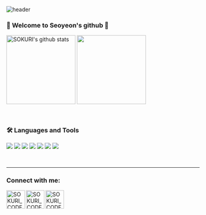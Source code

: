 ![header](https://capsule-render.vercel.app/api?type=waving&color=gradient&height=280&section=header&text=Seoyeon's&nbsp;Code&fontSize=80)


### 🎀 Welcome to Seoyeon's github 🫧

<!-- 🌱 I’m currently interested in `Java`, `Rust`
- 🥅 2022 Goals : Build my own mainnet
- ⚡ Fun fact: I love to swim and have `Life Guard` certification.-->

<div style="display: flex, height:180px">
<img align="center" style="height:180px" src="https://github-readme-stats.vercel.app/api?username=imysh578&show_icons=true&include_all_commits=true&theme=nord&hide_border=true" alt="SOKURI's github stats" />
<img align="center" style="height:180px" src="https://github-readme-stats.vercel.app/api/top-langs/?username=imysh578&layout=compact&theme=nord&hide_border=true" />
</div>
<br />
<br />

### 🛠 Languages and Tools

<img src="https://img.shields.io/badge/CSS3-1572B6?style=flat-square&logo=CSS3&logoColor=white"/> </t>
<img src="https://img.shields.io/badge/HTML5-E34F26?style=flat-square&logo=HTML5&logoColor=white"/> 
<img src="https://img.shields.io/badge/React-61DAFB?style=flat-square&logo=React&logoColor=white"/>
<img src="https://img.shields.io/badge/JavaScript-F7DF1E?style=flat-square&logo=JavaScript&logoColor=white"/>
<img src="https://img.shields.io/badge/TypeScript-3178C6?style=flat-square&logo=TypeScript&logoColor=white"/>
<img src="https://img.shields.io/badge/Node.js-339933?style=flat-square&logo=Node.js&logoColor=white"/>
<img src="https://img.shields.io/badge/Solidity-363636?style=flat-square&logo=Solidity&logoColor=white"/>
<!-- <img src="https://img.shields.io/badge/Linux-FCC624?style=flat-square&logo=Linux&logoColor=white"/>
<img src="https://img.shields.io/badge/Go-00ADD8?style=flat-square&logo=Go&logoColor=white"/> -->
<!-- <img src="https://img.shields.io/badge/Python-3776AB?style=flat-square&logo=Python&logoColor=white"/> -->

<br />

---
### Connect with me:

[<img align="left" alt="SOKURI_CODE | velog" width="48px" src="https://img.icons8.com/color/48/000000/blog.png" />][website]
<!-- [<img align="left" alt="SOKURI_CODE | YouTube" width="48px" src="https://img.icons8.com/color/48/000000/youtube-play.png" />][youtube] -->
[<img align="left" alt="SOKURI_CODE | Twitter" width="48px" src="https://img.icons8.com/color/48/000000/twitter-squared.png" />][twitter]
<!-- [<img align="left" alt="SOKURI_CODE | LinkedIn" width="48px" src="https://img.icons8.com/color/48/000000/linkedin.png" />][linkedin] -->
[<img align="left" alt="SOKURI_CODE | Instagram" width="48px" src="https://img.icons8.com/color/48/000000/instagram-new--v2.png" />][instagram]

[website]: https://velog.io/@imysh578
[twitter]: https://twitter.com/imysh578
<!-- [youtube]: https://youtube.com/ -->
<!-- [linkedin]: https://linkedin.com/in/ -->
[instagram]: https://instagram.com/_sokuri

<br />
